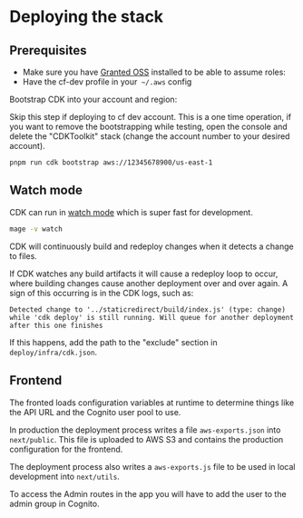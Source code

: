 # Deploying the stack

## Prerequisites

- Make sure you have [Granted OSS](https://github.com/common-fate/granted) installed to be able to assume roles:
- Have the cf-dev profile in your` ~/.aws` config

Bootstrap CDK into your account and region:

Skip this step if deploying to cf dev account.
This is a one time operation, if you want to remove the bootstrapping while testing, open the console and delete the "CDKToolkit" stack (change the account number to your desired account).

```
pnpm run cdk bootstrap aws://12345678900/us-east-1
```

## Watch mode

CDK can run in [watch mode](https://aws.amazon.com/blogs/developer/increasing-development-speed-with-cdk-watch/) which is super fast for development.

```bash
mage -v watch
```

CDK will continuously build and redeploy changes when it detects a change to files.

If CDK watches any build artifacts it will cause a redeploy loop to occur, where building changes cause another deployment over and over again. A sign of this occurring is in the CDK logs, such as:

```
Detected change to '../staticredirect/build/index.js' (type: change) while 'cdk deploy' is still running. Will queue for another deployment after this one finishes
```

If this happens, add the path to the "exclude" section in `deploy/infra/cdk.json`.

## Frontend

The fronted loads configuration variables at runtime to determine things like the API URL and the Cognito user pool to use.

In production the deployment process writes a file `aws-exports.json` into `next/public`. This file is uploaded to AWS S3 and contains the production configuration for the frontend.

The deployment process also writes a `aws-exports.js` file to be used in local development into `next/utils`.

To access the Admin routes in the app you will have to add the user to the admin group in Cognito.
